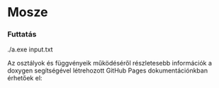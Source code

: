 # Mosze

### Futtatás

./a.exe input.txt

Az osztályok és függvényeik működéséről részletesebb információk a doxygen segítségével létrehozott GitHub Pages dokumentációnkban érhetőek el:

